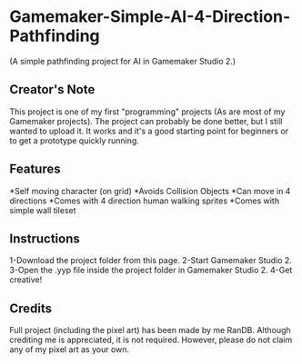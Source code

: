 # Gamemaker-Simple-AI-4-Direction-Pathfinding
(A simple pathfinding project for AI in Gamemaker Studio 2.)

Creator's Note
----------
This project is one of my first "programming" projects (As are most of my Gamemaker projects). The project can probably be done better, but I still wanted to upload it. It works and it's a good starting point for beginners or to get a prototype quickly running.

Features
----------
*Self moving character (on grid)
*Avoids Collision Objects
*Can move in 4 directions
*Comes with 4 direction human walking sprites
*Comes with simple wall tileset

Instructions
----------
1-Download the project folder from this page.
2-Start Gamemaker Studio 2. 
3-Open the .yyp file inside the project folder in Gamemaker Studio 2. 
4-Get creative!

Credits
----------
Full project (including the pixel art) has been made by me RanDB.  Although crediting me is appreciated, it is not required. However, please do not claim any of my pixel art as your own.
